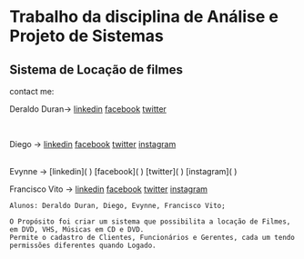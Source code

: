 # Trabalho da disciplina de Análise e Projeto de Sistemas
## Sistema de Locação de filmes 
contact me:

Deraldo Duran->
[linkedin](https://www.linkedin.com/in/deraldo-duran)
[facebook](https://www.facebook.com/deraldoduran)
[twitter](https://twitter.com/deraldoduran)

<br>
    
Diego ->
[linkedin]( )
[facebook]( )
[twitter]( )
[instagram]( )

<br>
Evynne ->
[linkedin]( )
[facebook]( )
[twitter]( )
[instagram]( )

<br>

Francisco Vito ->
[linkedin]( )
[facebook]( )
[twitter]( )
[instagram]( )




  
```
Alunos: Deraldo Duran, Diego, Evynne, Francisco Vito;

```
```
O Propósito foi criar um sistema que possibilita a locação de Filmes, em DVD, VHS, Músicas em CD e DVD.
Permite o cadastro de Clientes, Funcionários e Gerentes, cada um tendo permissões diferentes quando Logado.
```
